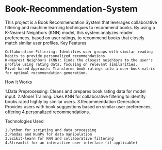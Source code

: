 # Book-Recommendation-System
This project is a Book Recommendation System that leverages collaborative filtering and machine learning techniques to recommend books. By using a K-Nearest Neighbors (KNN) model, this system analyzes reader preferences, based on user ratings, to recommend books that closely match similar user profiles.
Key Features

    Collaborative Filtering: Identifies user groups with similar reading habits to provide personalized recommendations.
    K-Nearest Neighbors (KNN): Finds the closest neighbors to the user's profile using rating data, focusing on relevant similarities.
    Pivot-based Approach: Transforms book ratings into a user-book matrix for optimal recommendation generation.

How It Works

1.Data Preprocessing: Cleans and prepares book rating data for model input.
2.Model Training: Uses KNN for collaborative filtering to identify books rated highly by similar users.
3.Recommendation Generation: Provides users with book suggestions based on similar user preferences, offering 
4.personalized recommendations.

Technologies Used

    1.Python for scripting and data processing
    2.Pandas and NumPy for data manipulation
    3.Scikit-learn for KNN and collaborative filtering
    4.Streamlit for an interactive user interface (if applicable)
